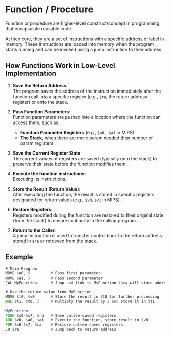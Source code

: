 # Function / Proceture

Function or procedure are higher-level construct/concept in programming that encapsulate reusable code.

At their core, they are a set of instructions with a specific address or label in memory.
These instructions are loaded into memory when the program starts running and can be invoked using a jump instruction to their address.

## **How Functions Work in Low-Level Implementation**

1. **Save the Return Address**:  
   The program saves the address of the instruction immediately after the function call into a specific register (e.g., `$ra`, the return address register) or onto the stack.

2. **Pass Function Parameters**:  
   Function parameters are pushed into a location where the function can access them, such as:  
   - **Function Parameter Registers** (e.g., `$a0, $a1` in MIPS).  
   - **The Stack**, when there are more param needed then number of param registers

3. **Save the Current Register State**:  
   The current values of registers are saved (typically onto the stack) to preserve their state before the function modifies them.

4. **Execute the function instructions**:  
   Executing its instructions.

5. **Store the Result (Return Value)**:  
   After executing the function, the result is stored in specific registers designated for return values (e.g., `$v0`, `$v1` in MIPS).

6. **Restore Registers**:  
   Registers modified during the function are restored to their original state (from the stack) to ensure continuity in the calling program.

7. **Return to the Caller**:  
   A jump instruction is used to transfer control back to the return address stored in `$ra` or retrieved from the stack.

## Example

```asm
# Main Program
MOVE $a0, 5         # Pass first parameter
MOVE $a1, 3         # Pass second parameter
JAL MyFunction      # Jump and link to MyFunction ($ra will store address of the instruction right after the function call - the instruction MOVE below)

# Use the return value from MyFunction
MOVE $t0, $v0       # Store the result in $t0 for further processing
MUL $t1, $t0, 2     # Multiply the result by 2 and store it in $t1

MyFunction:
PUSH $s0-$s7, $ra   # Save callee-saved registers
ADD $v0, $a0, $a1   # Execute the function, store result in $v0
POP $s0-$s7, $ra    # Restore callee-saved registers
JR $ra              # Jump back to return address
```

